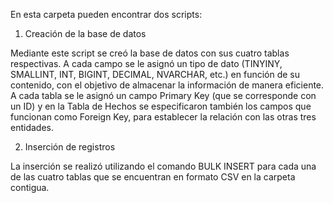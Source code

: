 En esta carpeta pueden encontrar dos scripts:

1) Creación de la base de datos

Mediante este script se creó la base de datos con sus cuatro tablas respectivas. A cada campo se le asignó un tipo de dato (TINYINY, SMALLINT, INT, BIGINT, DECIMAL, NVARCHAR, etc.) en función de su contenido, con el objetivo de almacenar la información de manera eficiente. A cada tabla se le asignó un campo Primary Key (que se corresponde con un ID) y en la Tabla de Hechos se especificaron también los campos que funcionan como Foreign Key, para establecer la relación con las otras tres entidades.

2) Inserción de registros

La inserción se realizó utilizando el comando BULK INSERT para cada una de las cuatro tablas que se encuentran en formato CSV en la carpeta contigua.
